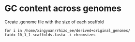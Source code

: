 # GC content across genomes 

Create .genome file with the size of each scaffold
```
for i in /home/xingyuan/rhizo_ee/derived+original_genomes/
faidx 10_1_1-scaffolds.fasta -i chromsizes
```




